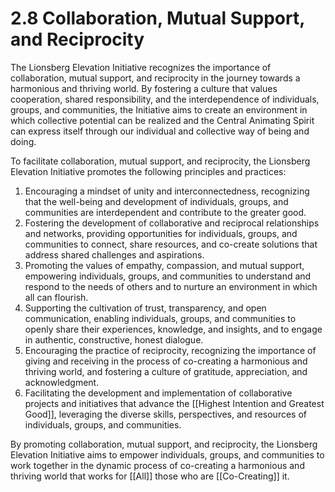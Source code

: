 # 2.8 Collaboration, Mutual Support, and Reciprocity

The Lionsberg Elevation Initiative recognizes the importance of collaboration, mutual support, and reciprocity in the journey towards a harmonious and thriving world. By fostering a culture that values cooperation, shared responsibility, and the interdependence of individuals, groups, and communities, the Initiative aims to create an environment in which collective potential can be realized and the Central Animating Spirit can express itself through our individual and collective way of being and doing.

To facilitate collaboration, mutual support, and reciprocity, the Lionsberg Elevation Initiative promotes the following principles and practices:

1.  Encouraging a mindset of unity and interconnectedness, recognizing that the well-being and development of individuals, groups, and communities are interdependent and contribute to the greater good.
2.  Fostering the development of collaborative and reciprocal relationships and networks, providing opportunities for individuals, groups, and communities to connect, share resources, and co-create solutions that address shared challenges and aspirations.
3.  Promoting the values of empathy, compassion, and mutual support, empowering individuals, groups, and communities to understand and respond to the needs of others and to nurture an environment in which all can flourish.
4.  Supporting the cultivation of trust, transparency, and open communication, enabling individuals, groups, and communities to openly share their experiences, knowledge, and insights, and to engage in authentic, constructive, honest dialogue.
5.  Encouraging the practice of reciprocity, recognizing the importance of giving and receiving in the process of co-creating a harmonious and thriving world, and fostering a culture of gratitude, appreciation, and acknowledgment.
6.  Facilitating the development and implementation of collaborative projects and initiatives that advance the [[Highest Intention and Greatest Good]], leveraging the diverse skills, perspectives, and resources of individuals, groups, and communities.

By promoting collaboration, mutual support, and reciprocity, the Lionsberg Elevation Initiative aims to empower individuals, groups, and communities to work together in the dynamic process of co-creating a harmonious and thriving world that works for [[All]] those who are [[Co-Creating]] it. 